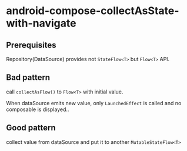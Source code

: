 # android-compose-collectAsState-with-navigate

## Prerequisites

Repository(DataSource) provides not `StateFlow<T>` but `Flow<T>` API.

## Bad pattern

call `collectAsFlow()` to `Flow<T>` with initial value.

When dataSource emits new value, only `LaunchedEffect` is called and no composable is displayed..

## Good pattern

collect value from dataSource and put it to another `MutableStateFlow<T>`

